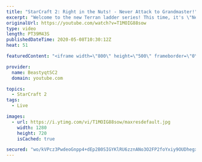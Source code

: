 ```yaml
---
title: "StarCraft 2: Right in the Nuts! - Never Attack to Grandmaster!"
excerpt: "Welcome to the new Terran ladder series! This time, it's \"Never Attack to Grandmaster!\" In this challenge, I play as Terran on the EU ladder, and in every game I'm not allowed to attack with any units except for using Ghosts. I'm allowed to make any army units for defending, as long as I don't attack"
originalUrl: https://youtube.com/watch?v=T1MOIG88sow
type: video
length: PT39M43S
publishedDateTime: 2020-05-08T10:30:12Z
heat: 51

featuredContent: "<iframe width=\"800\" height=\"500\" frameborder=\"0\" src=\"https://www.youtube.com/embed/T1MOIG88sow\" allow=\"accelerometer; autoplay; encrypted-media; gyroscope; picture-in-picture\" allowfullscreen></iframe>"

provider:
  name: BeastyqtSC2
  domain: youtube.com

topics:
  - StarCraft 2
tags:
  - Live

images:
  - url: https://i.ytimg.com/vi/T1MOIG88sow/maxresdefault.jpg
    width: 1280
    height: 720
    isCached: true

secured: "wo/kVPcz3PwdeoGnpp4+dEp2B0SIGYKlRU6zznANo3O2FP2foYxiy9OUDhegxk2FnaM5siD5lDWUlqSC5SwIU4F/cKowk3A6hTyc+ZL6X7YQZ9MqH5lmNoyuKnvm9U+Xa5mLkG8+Oqnc0aJciFcsvnE9eXZ9xpPPGcNeNHEIJrtbEm80+nA3bg5yri6YlhWXwBodXfmdjsE/GYhyQcvI5WCKqrD1WrdRhpJs5CtsB5QKcj4C+fmajuSc9OUnYnRBC3TzC1lOhKvzKnx9w5FE7PVZJfSaZa3LioPJVxS8baP1ObXSK/laUSr7u2ZyAh2OqmzBp60jegICJFMzkDPnsWga1efQ+wZqeG/INeyvNWvl4ejo6kiHZzA1CJbRbTReuSUktLX6dBCWBYnhSMXEtocwLNPgjjHpn1+xCr7ecHs=;K/X6HJbu4RcvtIAZpqM64Q=="
---
```


